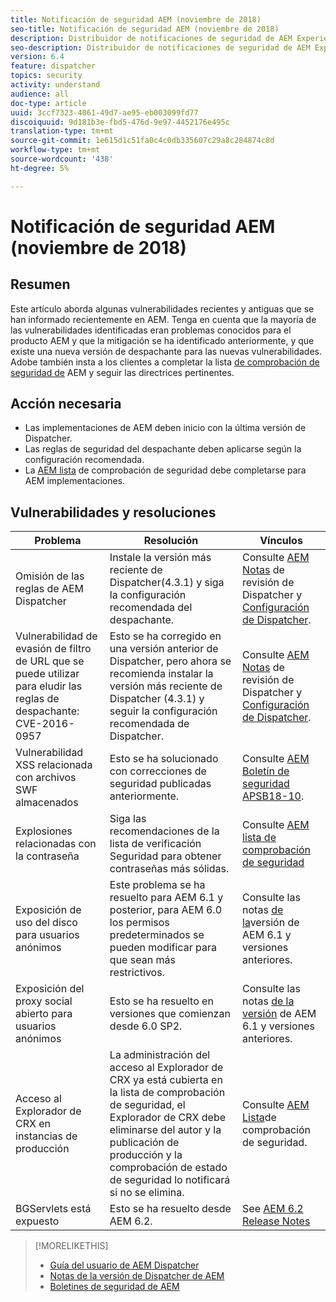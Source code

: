 ```yaml
---
title: Notificación de seguridad AEM (noviembre de 2018)
seo-title: Notificación de seguridad AEM (noviembre de 2018)
description: Distribuidor de notificaciones de seguridad de AEM Experience Manager
seo-description: Distribuidor de notificaciones de seguridad de AEM Experience Manager
version: 6.4
feature: dispatcher
topics: security
activity: understand
audience: all
doc-type: article
uuid: 3ccf7323-4061-49d7-ae95-eb003099fd77
discoiquuid: 9d181b3e-fbd5-476d-9e97-4452176e495c
translation-type: tm+mt
source-git-commit: 1e615d1c51fa0c4c0db335607c29a8c284874c8d
workflow-type: tm+mt
source-wordcount: '438'
ht-degree: 5%

---
```



# Notificación de seguridad AEM (noviembre de 2018)

## Resumen

Este artículo aborda algunas vulnerabilidades recientes y antiguas que se han informado recientemente en AEM. Tenga en cuenta que la mayoría de las vulnerabilidades identificadas eran problemas conocidos para el producto AEM y que la mitigación se ha identificado anteriormente, y que existe una nueva versión de despachante para las nuevas vulnerabilidades. Adobe también insta a los clientes a completar la lista [de comprobación de seguridad de](https://helpx.adobe.com/experience-manager/6-5/sites/administering/using/security-checklist.html) AEM y seguir las directrices pertinentes.

## Acción necesaria

* Las implementaciones de AEM deben inicio con la última versión de Dispatcher.
* Las reglas de seguridad del despachante deben aplicarse según la configuración recomendada.
* La [AEM lista](https://helpx.adobe.com/experience-manager/6-5/sites/administering/using/security-checklist.html) de comprobación de seguridad debe completarse para AEM implementaciones.

## Vulnerabilidades y resoluciones

| Problema | Resolución | Vínculos |
|-------|------------|-------|
| Omisión de las reglas de AEM Dispatcher | Instale la versión más reciente de Dispatcher(4.3.1) y siga la configuración recomendada del despachante. | Consulte [AEM Notas](https://helpx.adobe.com/experience-manager/dispatcher/release-notes.html) de revisión de Dispatcher y [Configuración de Dispatcher](https://helpx.adobe.com/experience-manager/dispatcher/using/dispatcher-configuration.html). |
| Vulnerabilidad de evasión de filtro de URL que se puede utilizar para eludir las reglas de despachante: CVE-2016-0957 | Esto se ha corregido en una versión anterior de Dispatcher, pero ahora se recomienda instalar la versión más reciente de Dispatcher (4.3.1) y seguir la configuración recomendada de Dispatcher. | Consulte [AEM Notas](https://helpx.adobe.com/experience-manager/dispatcher/release-notes.html) de revisión de Dispatcher y [Configuración de Dispatcher](https://helpx.adobe.com/experience-manager/dispatcher/using/dispatcher-configuration.html). |
| Vulnerabilidad XSS relacionada con archivos SWF almacenados | Esto se ha solucionado con correcciones de seguridad publicadas anteriormente. | Consulte [AEM Boletín de seguridad APSB18-10](https://helpx.adobe.com/security/products/experience-manager/apsb18-10.html). |
| Explosiones relacionadas con la contraseña | Siga las recomendaciones de la lista de verificación Seguridad para obtener contraseñas más sólidas. | Consulte [AEM lista de comprobación de seguridad](https://helpx.adobe.com/experience-manager/6-5/sites/administering/using/security-checklist.html) |
| Exposición de uso del disco para usuarios anónimos | Este problema se ha resuelto para AEM 6.1 y posterior, para AEM 6.0 los permisos predeterminados se pueden modificar para que sean más restrictivos. | Consulte las notas [de la](https://helpx.adobe.com/experience-manager/aem-previous-versions.html)versión de AEM 6.1 y versiones anteriores. |
| Exposición del proxy social abierto para usuarios anónimos | Esto se ha resuelto en versiones que comienzan desde 6.0 SP2. | Consulte las notas [de la versión](https://helpx.adobe.com/experience-manager/aem-previous-versions.html) de AEM 6.1 y versiones anteriores. |
| Acceso al Explorador de CRX en instancias de producción | La administración del acceso al Explorador de CRX ya está cubierta en la lista de comprobación de seguridad, el Explorador de CRX debe eliminarse del autor y la publicación de producción y la comprobación de estado de seguridad lo notificará si no se elimina. | Consulte [AEM Lista](https://helpx.adobe.com/experience-manager/6-4/sites/administering/using/security-checklist.html)de comprobación de seguridad. |
| BGServlets está expuesto | Esto se ha resuelto desde AEM 6.2. | See [AEM 6.2 Release Notes](https://helpx.adobe.com/es/experience-manager/6-2/release-notes.html) |

>[!MORELIKETHIS]
>
>* [Guía del usuario de AEM Dispatcher](https://helpx.adobe.com/experience-manager/dispatcher/user-guide.html)
>* [Notas de la versión de Dispatcher de AEM](https://helpx.adobe.com/experience-manager/dispatcher/release-notes.html)
>* [Boletines de seguridad de AEM](https://helpx.adobe.com/security.html#experience-manager)

